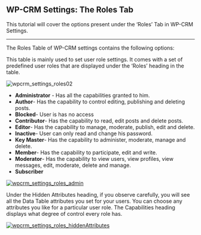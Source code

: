 ## WP-CRM Settings: The Roles Tab

This tutorial will cover the options present under the ‘Roles’ Tab in WP-CRM Settings.

* * *

The Roles Table of WP-CRM settings contains the following options:

This table is mainly used to set user role settings. It comes with a set of predefined user roles that are displayed under the ‘Roles’ heading in the table.

![wpcrm_settings_roles02](//storage.googleapis.com/media.usabilitydynamics.com/2012/03/wpcrm_settings_roles022-1200x566.png)

*   **Administrator** - Has all the capabilities granted to him.
*   **Author**- Has the capability to control editing, publishing and deleting posts.
*   **Blocked**- User is has no access
*   **Contributor**- Has the capability to read, edit posts and delete posts.
*   **Editor**- Has the capability to manage, moderate, publish, edit and delete.
*   **Inactive**- User can only read and change his password.
*   **Key Master**- Has the capability to administer, moderate, manage and delete.
*   **Member**- Has the capability to participate, edit and write.
*   **Moderator**- Has the capability to view users, view profiles, view messages, edit, moderate, delete and manage.
*   **Subscriber**

[![wpcrm_settings_roles_admin](https://storage.googleapis.com/media.usabilitydynamics.com/2012/03/wpcrm_settings_roles_admin.png)](https://storage.googleapis.com/media.usabilitydynamics.com/2012/03/wpcrm_settings_roles_admin.png)

Under the Hidden Attributes heading, if you observe carefully, you will see all the Data Table attributes you set for your users. You can choose any attributes you like for a particular user role. The Capabilities heading displays what degree of control every role has.

[![wpcrm_settings_roles_hiddenAttributes](https://storage.googleapis.com/media.usabilitydynamics.com/2012/03/wpcrm_settings_roles_hiddenAttributes.png)](https://storage.googleapis.com/media.usabilitydynamics.com/2012/03/wpcrm_settings_roles_hiddenAttributes.png)